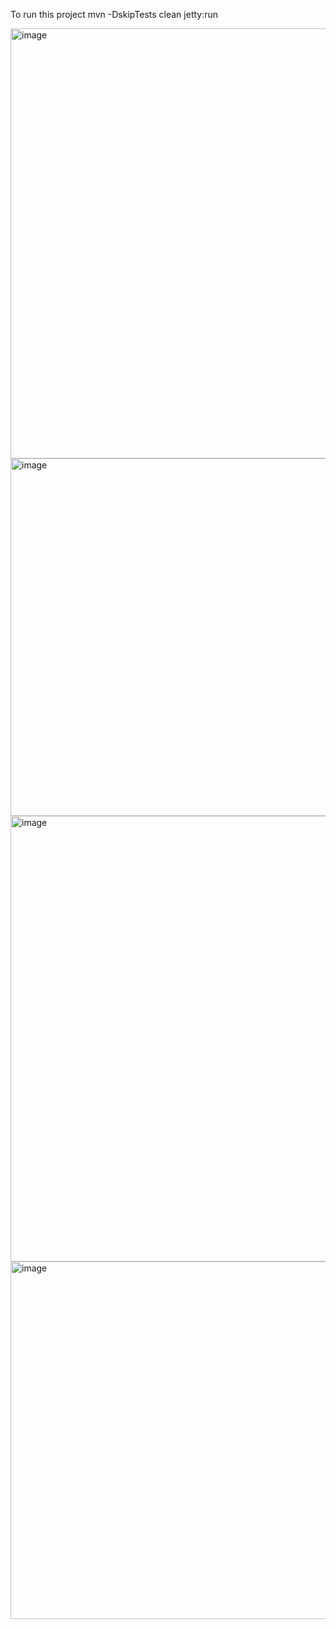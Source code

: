 To run this project mvn -DskipTests clean jetty:run

<img width="1424" height="688" alt="image" src="https://github.com/user-attachments/assets/c698c5a6-6bcc-4f0a-a83a-c305da06785b" />

<img width="1422" height="572" alt="image" src="https://github.com/user-attachments/assets/341eacf5-7b70-4289-9cdf-fb169db13d63" />

<img width="1443" height="713" alt="image" src="https://github.com/user-attachments/assets/d17077f7-262e-402a-94bb-7187c6c64a78" />

<img width="1466" height="572" alt="image" src="https://github.com/user-attachments/assets/a555c86e-48c8-4812-b031-78ed414f1e45" />
